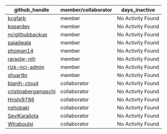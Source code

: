 
| github_handle   | member/collaborator | days_inactive |
|-----------------|----------------------|---------------|
| [kcgfarb](https://github.com/kcgfarb) | member               | No Activity Found |
| [kopardev](https://github.com/kopardev) | member               | No Activity Found |
| [ncigithubbackup](https://github.com/ncigithubbackup) | member               | No Activity Found |
| [pajailwala](https://github.com/pajailwala) | member               | No Activity Found |
| [phoman14](https://github.com/phoman14) | member               | No Activity Found |
| [raraslw-nih](https://github.com/raraslw-nih) | member               | No Activity Found |
| [rizk-nci-admin](https://github.com/rizk-nci-admin) | member               | No Activity Found |
| [shuartbr](https://github.com/shuartbr) | member               | No Activity Found |
| [bianjh-cloud](https://github.com/bianjh-cloud) | collaborator         | No Activity Found |
| [cristinabergamaschi](https://github.com/cristinabergamaschi) | collaborator         | No Activity Found |
| [Hrishi9786](https://github.com/Hrishi9786) | collaborator         | No Activity Found |
| [nshobaki](https://github.com/nshobaki) | collaborator         | No Activity Found |
| [SeviKaraliota](https://github.com/SeviKaraliota) | collaborator         | No Activity Found |
| [Wtraboulsi](https://github.com/Wtraboulsi) | collaborator         | No Activity Found |
